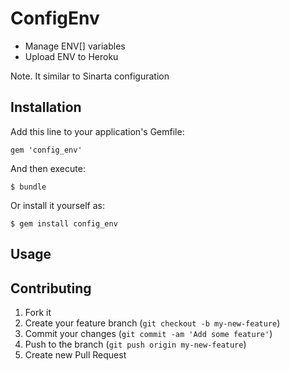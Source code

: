 # ConfigEnv

- Manage ENV[] variables
- Upload ENV to Heroku

Note. It similar to Sinarta configuration

## Installation

Add this line to your application's Gemfile:

    gem 'config_env'

And then execute:

    $ bundle

Or install it yourself as:

    $ gem install config_env

## Usage


## Contributing

1. Fork it
2. Create your feature branch (`git checkout -b my-new-feature`)
3. Commit your changes (`git commit -am 'Add some feature'`)
4. Push to the branch (`git push origin my-new-feature`)
5. Create new Pull Request
